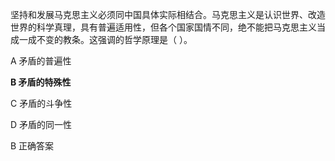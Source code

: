 坚持和发展马克思主义必须同中国具体实际相结合。马克思主义是认识世界、改造世界的科学真理，具有普遍适用性，但各个国家国情不同，绝不能把马克思主义当成一成不变的教条。这强调的哲学原理是（ ）。

A
矛盾的普遍性

 **B
矛盾的特殊性** 

C
矛盾的斗争性

D
矛盾的同一性

B
正确答案
